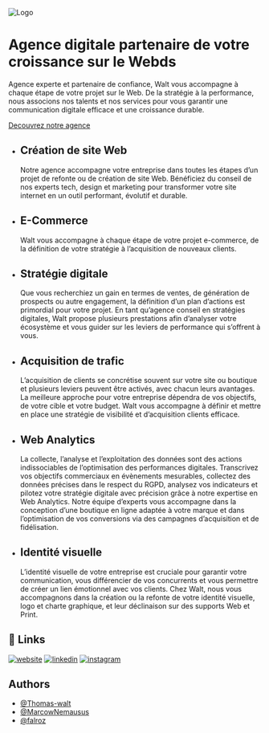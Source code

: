 ![Logo](https://walt.digital/wp-content/uploads/2024/04/banner-page-2.png)

# Agence digitale partenaire de votre croissance sur le Webds

Agence experte et partenaire de confiance, Walt vous accompagne à chaque étape de votre projet sur le Web.
De la stratégie à la performance, nous associons nos talents et nos services pour vous garantir une communication digitale efficace et une croissance durable.

[Decouvrez notre agence](https://walt.digital)

-   ## Création de site Web

    Notre agence accompagne votre entreprise dans toutes les étapes d’un projet de refonte ou de création de site Web.
    Bénéficiez du conseil de nos experts tech, design et marketing pour transformer votre site internet en un outil performant, évolutif et durable.

-   ## E-Commerce

    Walt vous accompagne à chaque étape de votre projet e-commerce, de la définition de votre stratégie à l’acquisition de nouveaux clients.

-   ## Stratégie digitale

    Que vous recherchiez un gain en termes de ventes, de génération de prospects ou autre engagement, la définition d’un plan d’actions est primordial pour votre projet.
    En tant qu’agence conseil en stratégies digitales, Walt propose plusieurs prestations afin d’analyser votre écosystème et vous guider sur les leviers de performance qui s’offrent à vous.

-   ## Acquisition de trafic

    L’acquisition de clients se concrétise souvent sur votre site ou boutique et plusieurs leviers peuvent être activés, avec chacun leurs avantages. La meilleure approche pour votre entreprise dépendra de vos objectifs, de votre cible et votre budget.
    Walt vous accompagne à définir et mettre en place une stratégie de visibilité et d’acquisition clients efficace.

-   ## Web Analytics

    La collecte, l’analyse et l’exploitation des données sont des actions indissociables de l’optimisation des performances digitales.
    Transcrivez vos objectifs commerciaux en évènements mesurables, collectez des données précises dans le respect du RGPD, analysez vos indicateurs et pilotez votre stratégie digitale avec précision grâce à notre expertise en Web Analytics.
    Notre équipe d’experts vous accompagne dans la conception d’une boutique en ligne adaptée à votre marque et dans l’optimisation de vos conversions via des campagnes d’acquisition et de fidélisation.

-   ## Identité visuelle
    L’identité visuelle de votre entreprise est cruciale pour garantir votre communication, vous différencier de vos concurrents et vous permettre de créer un lien émotionnel avec vos clients.
    Chez Walt, nous vous accompagnons dans la création ou la refonte de votre identité visuelle, logo et charte graphique, et leur déclinaison sur des supports Web et Print.

## 🔗 Links

[![website](https://img.shields.io/badge/Website-062E33)](https://walt.digital/)
[![linkedin](https://img.shields.io/badge/linkedin-0A66C2?style=for-the-badge&logo=linkedin&logoColor=white)](https://www.linkedin.com/company/walt-digital/)
[![instagram](https://img.shields.io/badge/instagram-FD1D1D?style=for-the-badge&logo=instagram&logoColor=white)](https://www.instagram.com/walt_digital/)

## Authors

-   [@Thomas-walt](https://www.github.com/people/Thomas-walt)
-   [@MarcowNemausus](https://www.github.com/people/MarcowNemausus)
-   [@falroz](https://www.github.com/people/falroz)
